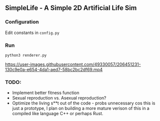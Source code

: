## SimpleLife - A Simple 2D Artificial Life Sim

### Configuration
Edit constants in `config.py`

### Run
`python3 renderer.py`

https://user-images.githubusercontent.com/49330057/206451231-130c9e0a-e654-4da1-aed7-58bc2bc2df69.mp4


### TODO:
 - Implement better fitness function
 - Sexual reproduction vs. Asexual reproduction?
 - Optimize the living s**t out of the code - probs unnecessary cos this is just a prototype, I plan on building a more mature verison of this in a compiled like language C++ or perhaps Rust.
